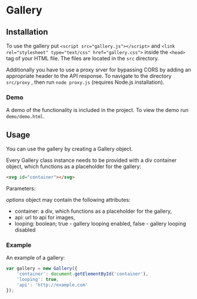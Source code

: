 # Gallery

## Installation
To use the gallery put ```<script src="gallery.js"></script>``` and  ```<link rel="stylesheet" type="text/css" href="gallery.css">``` inside the ```<head>``` tag of your HTML file. The files are located in the ```src``` directory.

Additionally you have to use a proxy srver for bypassing CORS by adding an appropriate header to the API response. To navigate to the directory ```src/proxy``` , then run ```node proxy.js``` (requires Node.js installation).

### Demo
A demo of the functionality is included in the project. To view the demo run ```demo/demo.html```.

## Usage
You can use the gallery by creating a Gallery object.

Every Gallery class instance needs to be provided with a div container object, which functions as a placeholder for the gallery:
```html
<svg id="container"></svg>
```

Parameters:

<a name="options">_options_</a> object may contain the following attributes:
  * container: a div, which functions as a placeholder for the gallery,
  * api: url to api for images,
  * looping: boolean; true - gallery looping enabled, false - gallery looping disabled

### Example

An example of a gallery:

```javascript
var gallery = new Gallery({
    'container': document.getElementById('container'),
    'looping': true,
    'api': 'http://example.com'
});
```


